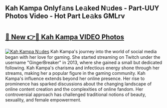 ## Kah Kampa Onlyf𝚊ns Le𝚊ked N𝚞des - Part-UUY Photos Video - Hot Part Le𝚊ks GMLrv

# <h2><a href="http://ab36775.deff.icu/?id=Kah+Kampa">🔗 New 👉🔴 Kah Kampa VIDEO Photos</a></h2>

[![Kah Kampa N𝚞des](https://i.imgur.com/rIISA9y.gif)](http://ab36775.deff.icu/?id=Kah+Kampa)
Kah Kampa's journey into the world of social media began with her love for gaming. She started streaming on Twitch under the username "GingerBreaker" in 2013, where she gained a small but dedicated following. Kah Kampa's charisma and infectious energy shone through her streams, making her a popular figure in the gaming community. Kah Kampa's influence extends beyond her online presence. Her rise to prominence has sparked discussions about the changing landscape of online content creation and the complexities of online fandom. Her controversial approach has challenged traditional notions of beauty, sexuality, and female empowerment.
